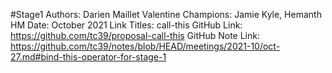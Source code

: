 #Stage1
Authors: Darien Maillet Valentine
Champions: Jamie Kyle, Hemanth HM
Date: October 2021
Link Titles: call-this
GitHub Link: https://github.com/tc39/proposal-call-this
GitHub Note Link: https://github.com/tc39/notes/blob/HEAD/meetings/2021-10/oct-27.md#bind-this-operator-for-stage-1
